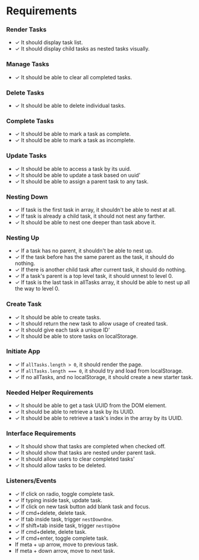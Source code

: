 # Requirements

### Render Tasks
- ✓ It should display task list.
- ✓ It should display child tasks as nested tasks visually.
### Manage Tasks
- ✓ It should be able to clear all completed tasks.

### Delete Tasks
- ✓ It should be able to delete individual tasks.

### Complete Tasks
- ✓ It should be able to mark a task as complete.
- ✓ It should be able to mark a task as incomplete.

### Update Tasks
- ✓ It should be able to access a task by its uuid.
- ✓ It should be able to update a task based on uuid'
- ✓ It should be able to assign a parent task to any task.

### Nesting Down
- ✓ If task is the first task in array, it shouldn\'t be able to nest at all.
- ✓ If task is already a child task, it should not nest any farther.
- ✓ It should be able to nest one deeper than task above it.

### Nesting Up
- ✓ If a task has no parent, it shouldn\'t be able to nest up.
- ✓ If the task before has the same parent as the task, it should do nothing.
- ✓ If there is another child task after current task, it should do nothing.
- ✓ If a task\'s parent is a top level task, it should unnest to level 0.
- ✓ If task is the last task in allTasks array, it should be able to nest up all the way to level 0.

### Create Task
- ✓ It should be able to create tasks.
- ✓ It should return the new task to allow usage of created task.
- ✓ It should give each task a unique ID'
- ✓ It should be able to store tasks on localStorage.

### Initiate App
- ✓ If `allTasks.length > 0`, it should render the page.
- ✓ If `allTasks.length === 0`, it should try and load from localStorage.
- ✓ If no allTasks, and no localStorage, it should create a new starter task.

### Needed Helper Requirements
- ✓ It should be able to get a task UUID from the DOM element.
- ✓ It should be able to retrieve a task by its UUID.
- ✓ It should be able to retrieve a task\'s index in the array by its UUID.

### Interface Requirements
- ✓ It should show that tasks are completed when checked off.
- ✓ It should show that tasks are nested under parent task.
- ✓ It should allow users to clear completed tasks'
- ✓ It should allow tasks to be deleted.

### Listeners/Events
- ✓ If click on radio, toggle complete task.
- ✓ If typing inside task, update task.
- ✓ If click on new task button add blank task and focus.
- ✓ If cmd+delete, delete task.
- ✓ If tab inside task, trigger `nestDownOne`.
- ✓ If shift+tab inside task, trigger `nestUpOne`
- ✓ If cmd+delete, delete task.
- ✓ If cmd+enter, toggle complete task.
- If meta + up arrow, move to previous task. 
- If meta + down arrow, move to next task. 